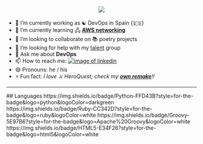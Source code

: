 <h1 align="center">
  <a href="https://git.io/typing-svg">
    <img src="https://readme-typing-svg.herokuapp.com/?lines=Hello,+there!+👋;This+is+Borja+Martín+😊....;Nice+to+meet+you!&center=true&size=30">
  </a>
</h1>

 - 🔭 I’m currently working as ☯️ DevOps in Spain (🇪🇸)
 - 🌱 I’m currently learning 🖧 [**AWS networking**](https://aws.amazon.com/vpc/?nc1=h_ls)
 - 👯 I’m looking to collaborate on 📚 poetry projects
 - 🤔 I’m looking for help with my [talent](https://github.com/talent) group
 - 💬 Ask me about **DevOps**
 - 📫 How to reach me: [![image of linkedin](https://img.shields.io/badge/LinkedIn-0077B5?style=for-the-badge&logo=linkedin&logoColor=white)](https://www.linkedin.com/in/borjam/)
 - 😄 Pronouns: he / his
 - ⚡ Fun fact: *I love ⚔️ HeroQuest; check my [**own remake**](http://heroquest.herokuapp.com/inicio)!!*

 <hr>
 ## Languages
https://img.shields.io/badge/Python-FFD43B?style=for-the-badge&logo=python&logoColor=darkgreen
https://img.shields.io/badge/Ruby-CC342D?style=for-the-badge&logo=ruby&logoColor=white
https://img.shields.io/badge/Groovy-5E97B6?style=for-the-badge&logo=Apache%20Groovy&logoColor=white
https://img.shields.io/badge/HTML5-E34F26?style=for-the-badge&logo=html5&logoColor=white
